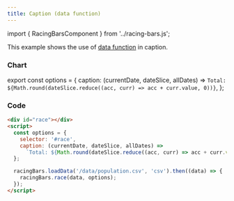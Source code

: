```yaml
---
title: Caption (data function)
---
```


import { RacingBarsComponent } from '../racing-bars.js';

This example shows the use of [data function](../docs/documentation/options#data-function) in caption.

<!--truncate-->

### Chart

export const options = {
caption: (currentDate, dateSlice, allDates) =>
`Total: ${Math.round(dateSlice.reduce((acc, curr) => acc + curr.value, 0))}`,
};

<div className="gallery">
  <RacingBarsComponent
    elementId="gallery-caption-data-function"
    dataUrl="/data/population.csv"
    dataType="csv"
    caption={options.caption}
  />
</div>

### Code

```html {5,6}
<div id="race"></div>
<script>
  const options = {
    selector: '#race',
    caption: (currentDate, dateSlice, allDates) =>
      `Total: ${Math.round(dateSlice.reduce((acc, curr) => acc + curr.value, 0))}`,
  };

  racingBars.loadData('/data/population.csv', 'csv').then((data) => {
    racingBars.race(data, options);
  });
</script>
```
